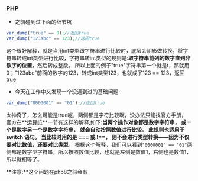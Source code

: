 ### PHP
- 之前碰到过下面的细节坑
```php
var_dump("true" == 0);//返回true
var_dump("123abc" == 123);//返回true
```
这个很好解释，就是当用int类型跟字符串进行比较时，底层会阴影做转换，将字符串转成int类型进行比较，字符串转int类型的规则是:**取字符串前列的数字直到非数字的位置**，然后转成整数。
所以上面的例子"true"字符串第一个就是t，那就用0；"123abc"前面的数字的123，转成int类型123，也就成了123 == 123，返回true

- 今天在工作中又发现一个没遇到过的基础问题:
```php
var_dump("0000001" == "01");//返回true
```
太神奇了，怎么可能是true呢，两侧都是字符比较啊，没办法只能找官方手册，
官方在**[运算符](https://www.php.net/manual/zh/language.operators.comparison.php)**一节有这样的解释,如下:**当两个操作对象都是数字字符串， 或一个是数字另一个是数字字符串， 就会自动按照数值进行比较。 此规则也适用于 switch 语句。 当比较时用的是 === 或 !==， 则不会进行类型转换——因为不仅要对比数值，还要对比类型**。
根据这个解释，我们可以看到`"0000001" == "01"`两侧都是数字型字符串，所以按照数值比较，也就是左侧是数值1，右侧也是数值1，所以就相等了。

**注意:**这个问题在php8之前会有

